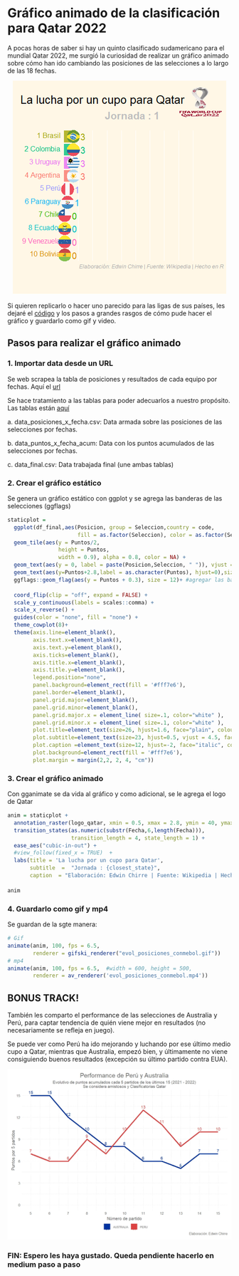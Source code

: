 # Gráfico animado de la clasificación para Qatar 2022 

A pocas horas de saber si hay un quinto clasificado sudamericano para el mundial Qatar 2022, me surgió la curiosidad de realizar un gráfico animado sobre cómo han ido cambiando las posiciones de las selecciones a lo largo de las 18 fechas.

<p align="center">
  <img src="evol_posiciones_conmebol.gif" alt="animated" />
</p>


Si quieren replicarlo o hacer uno parecido para las ligas de sus países, les dejaré el [código](https://github.com/EdwinChirre/Grafico_animado_Conmebol/blob/master/Crear_grafico_animado_Conmebol.R) y los pasos a grandes rasgos de cómo pude hacer el gráfico y guardarlo como gif y video.

## Pasos para realizar el gráfico animado

### 1. Importar data desde un URL

Se web scrapea la tabla de posiciones y resultados de cada equipo por fechas. Aquí el [url](https://es.wikipedia.org/wiki/Clasificaci%C3%B3n_de_Conmebol_para_la_Copa_Mundial_de_F%C3%BAtbol_de_2022)

Se hace tratamiento a las tablas para poder adecuarlos a nuestro propósito. Las tablas están [aquí](https://github.com/EdwinChirre/Grafico_animado_Conmebol/tree/master/Data)

  a. data_posiciones_x_fecha.csv: Data armada sobre las posiciones de las selecciones por fechas.
  
  b. data_puntos_x_fecha_acum: Data con los puntos acumulados de las selecciones por fechas.
  
  c. data_final.csv: Data trabajada final (une ambas tablas)

### 2. Crear el gráfico estático

Se genera un gráfico estático con ggplot y se agrega las banderas de las selecciones (ggflags)

```r
staticplot = 
  ggplot(df_final,aes(Posicion, group = Seleccion,country = code,
                      fill = as.factor(Seleccion), color = as.factor(Seleccion))) +
  geom_tile(aes(y = Puntos/2,
                height = Puntos,
                width = 0.9), alpha = 0.8, color = NA) +
  geom_text(aes(y = 0, label = paste(Posicion,Seleccion, " ")), vjust = 0.2, hjust = 1,size = 5.5) +
  geom_text(aes(y=Puntos+2.8,label = as.character(Puntos), hjust=0),size = 7) +
  ggflags::geom_flag(aes(y = Puntos + 0.3), size = 12)+ #agregar las banderas
  
  coord_flip(clip = "off", expand = FALSE) +
  scale_y_continuous(labels = scales::comma) +
  scale_x_reverse() +
  guides(color = "none", fill = "none") +
  theme_cowplot(8)+
  theme(axis.line=element_blank(),
        axis.text.x=element_blank(),
        axis.text.y=element_blank(),
        axis.ticks=element_blank(),
        axis.title.x=element_blank(),
        axis.title.y=element_blank(),
        legend.position="none",
        panel.background=element_rect(fill = '#fff7e6'), 
        panel.border=element_blank(),
        panel.grid.major=element_blank(),
        panel.grid.minor=element_blank(),
        panel.grid.major.x = element_line( size=.1, color="white" ),
        panel.grid.minor.x = element_line( size=.1, color="white" ),
        plot.title=element_text(size=26, hjust=1.6, face="plain", colour="black", vjust=6),
        plot.subtitle=element_text(size=23, hjust=0.5, vjust = 4.5, face="bold", color="gray"),
        plot.caption =element_text(size=12, hjust=-2, face="italic", color="dark gray"),
        plot.background=element_rect(fill = '#fff7e6'),  
        plot.margin = margin(2,2, 2, 4, "cm"))


```

### 3. Crear el gráfico animado

Con gganimate se da vida al gráfico y como adicional, se le agrega el logo de Qatar 

```r
anim = staticplot + 
  annotation_raster(logo_qatar, xmin = 0.5, xmax = 2.8, ymin = 40, ymax = 55) +
  transition_states(as.numeric(substr(Fecha,6,length(Fecha))),
                    transition_length = 4, state_length = 1) +
  ease_aes("cubic-in-out") +
  #view_follow(fixed_x = TRUE)  +
  labs(title = 'La lucha por un cupo para Qatar',
       subtitle  =  "Jornada : {closest_state}",
       caption  = "Elaboración: Edwin Chirre | Fuente: Wikipedia | Hecho en R")

anim

```
### 4. Guardarlo como gif y mp4

Se guardan de la sgte manera:

```r
# Gif
animate(anim, 100, fps = 6.5,  
        renderer = gifski_renderer("evol_posiciones_conmebol.gif"))
# mp4
animate(anim, 100, fps = 6.5,  #width = 600, height = 500,
        renderer = av_renderer('evol_posiciones_conmebol.mp4')) 
```

## BONUS TRACK!

También les comparto el performance de las selecciones de Australia y Perú, para captar tendencia de quién viene mejor en resultados (no necesariamente se refleja en juego). 

Se puede ver como Perú ha ido mejorando y luchando por ese último medio cupo a Qatar, mientras que Australia, empezó bien, y últimamente no viene consiguiendo buenos resultados (excepción su último partido contra EUA).


<p align="center">
  <img src="Previa_Peru_Australia_202206.jpeg" alt="animated" />
</p>


### FIN: Espero les haya gustado. Queda pendiente hacerlo en medium paso a paso

        
